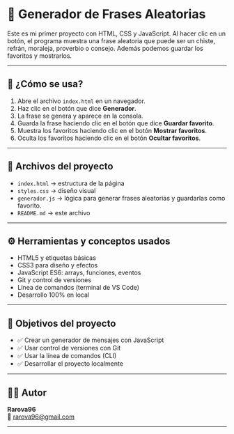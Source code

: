 # 🎲 Generador de Frases Aleatorias

Este es mi primer proyecto con HTML, CSS y JavaScript. Al hacer clic en un botón, el programa muestra una frase aleatoria que puede ser un chiste, refrán, moraleja, proverbio o consejo. Además podemos guardar los favoritos y mostrarlos.

---

## 🚀 ¿Cómo se usa?

1. Abre el archivo `index.html` en un navegador.
2. Haz clic en el botón que dice **Generador**.
3. La frase se genera y aparece en la consola.
4. Guarda la frase haciendo clic en el botón que dice **Guardar favorito**.
5. Muestra los favoritos haciendo clic en el botón **Mostrar favoritos**.
6. Oculta los favoritos haciendo clic en el botón **Ocultar favoritos**.

---

## 📁 Archivos del proyecto

- `index.html` → estructura de la página
- `styles.css` → diseño visual
- `generador.js` → lógica para generar frases aleatorias y guardarlas como favorito.
- `README.md` → este archivo

---

## ⚙️ Herramientas y conceptos usados

- HTML5 y etiquetas básicas
- CSS3 para diseño y efectos
- JavaScript ES6: arrays, funciones, eventos
- Git y control de versiones
- Línea de comandos (terminal de VS Code)
- Desarrollo 100% en local

---

## 🎯 Objetivos del proyecto

- ✅ Crear un generador de mensajes con JavaScript
- ✅ Usar control de versiones con Git
- ✅ Usar la línea de comandos (CLI)
- ✅ Desarrollar el proyecto localmente

---

## 👨‍💻 Autor

**Rarova96**  
📧 [rarova96@gmail.com](mailto:rarova96@gmail.com)

---
